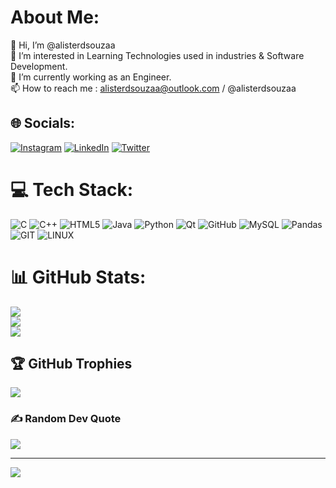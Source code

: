 # About Me:
👋 Hi, I’m @alisterdsouzaa<br>👀 I’m interested in Learning Technologies used in industries & Software Development.<br>🌱 I’m currently working as an Engineer.<br>📫 How to reach me : alisterdsouzaa@outlook.com / @alisterdsouzaa


## 🌐 Socials:
[![Instagram](https://img.shields.io/badge/Instagram-%23E4405F.svg?logo=Instagram&logoColor=white)](https://instagram.com/alisterdsouzaa) [![LinkedIn](https://img.shields.io/badge/LinkedIn-%230077B5.svg?logo=linkedin&logoColor=white)](https://linkedin.com/in/alisterdsouzaa) [![Twitter](https://img.shields.io/badge/Twitter-%231DA1F2.svg?logo=Twitter&logoColor=white)](https://twitter.com/alisterdsouzaaa) 

# 💻 Tech Stack:
![C](https://img.shields.io/badge/c-%2300599C.svg?style=flat&logo=c&logoColor=white) ![C++](https://img.shields.io/badge/c++-%2300599C.svg?style=flat&logo=c%2B%2B&logoColor=white) ![HTML5](https://img.shields.io/badge/html5-%23E34F26.svg?style=flat&logo=html5&logoColor=white) ![Java](https://img.shields.io/badge/java-%23ED8B00.svg?style=flat&logo=java&logoColor=white) ![Python](https://img.shields.io/badge/python-3670A0?style=flat&logo=python&logoColor=ffdd54) ![Qt](https://img.shields.io/badge/Qt-%23217346.svg?style=flat&logo=Qt&logoColor=white) ![GitHub](https://img.shields.io/badge/GitHub-%23121011.svg?style=flat&logo=github&logoColor=white) ![MySQL](https://img.shields.io/badge/mysql-%2300f.svg?style=flat&logo=mysql&logoColor=white) ![Pandas](https://img.shields.io/badge/pandas-%23150458.svg?style=flat&logo=pandas&logoColor=white) ![GIT](https://img.shields.io/badge/Git-fc6d26?style=flat&logo=git&logoColor=white) ![LINUX](https://img.shields.io/badge/Linux-FCC624?style=flat&logo=linux&logoColor=black)
# 📊 GitHub Stats:
![](https://github-readme-stats.vercel.app/api?username=alisterdsouzaa&theme=city_light&hide_border=false&include_all_commits=true&count_private=true)<br/>
![](https://github-readme-streak-stats.herokuapp.com/?user=alisterdsouzaa&theme=city_light&hide_border=false)<br/>
![](https://github-readme-stats.vercel.app/api/top-langs/?username=alisterdsouzaa&theme=city_light&hide_border=false&include_all_commits=true&count_private=true&layout=compact)

## 🏆 GitHub Trophies
![](https://github-profile-trophy.vercel.app/?username=alisterdsouzaa&theme=juicyfresh&no-frame=false&no-bg=false&margin-w=4)

### ✍️ Random Dev Quote
![](https://quotes-github-readme.vercel.app/api?type=horizontal&theme=light)

---
[![](https://visitcount.itsvg.in/api?id=alisterdsouzaa&icon=0&color=5)](https://visitcount.itsvg.in)

<!-- Proudly created with GPRM ( https://gprm.itsvg.in ) -->
